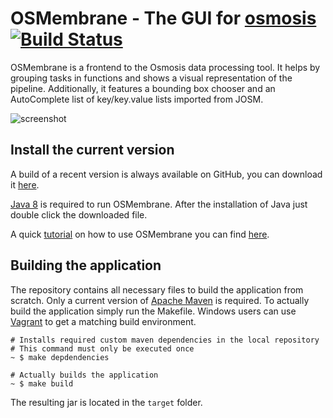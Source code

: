 # OSMembrane - The GUI for [osmosis](https://github.com/openstreetmap/osmosis) [![Build Status](https://travis-ci.org/openstreetmap/OSMembrane.svg?branch=master)](https://travis-ci.org/openstreetmap/osmembrane)
OSMembrane is a frontend to the Osmosis data processing tool. It helps by grouping tasks in functions and shows a visual representation of the pipeline. Additionally, it features a bounding box chooser and an AutoComplete list of key/key.value lists imported from JOSM.

![screenshot](http://wiki.openstreetmap.org/w/images/0/09/OSMembraneThumb.png)

## Install the current version
A build of a recent version is always available on GitHub, you can download it [here](https://github.com/openstreetmap/OSMembrane/releases).

[Java 8](https://www.java.com/de/download/) is required to run OSMembrane. After the installation of Java just double click the downloaded file.

A quick [tutorial](https://github.com/openstreetmap/OSMembrane/blob/master/manual/manual.pdf) on how to use OSMembrane you can find [here](https://github.com/openstreetmap/OSMembrane/blob/master/manual/manual.pdf).

## Building the application
The repository contains all necessary files to build the application from scratch. Only a current version of [Apache Maven](https://maven.apache.org/download.cgi) is required. To actually build the application simply run the Makefile. Windows users can use [Vagrant](https://www.vagrantup.com/downloads.html) to get a matching build environment.

```
# Installs required custom maven dependencies in the local repository
# This command must only be executed once
~ $ make depdendencies

# Actually builds the application
~ $ make build
```

The resulting jar is located in the `target` folder.
